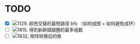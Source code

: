 #  TODO
- [x] ![1129. 颜色交替的最短路径](https://leetcode.cn/problems/shortest-path-with-alternating-colors/submissions/)
       bfs （如何成图 + 如何避免成环）
- [ ] ![1815. 得到新鲜甜甜圈的最多组数](https://leetcode.cn/problems/maximum-number-of-groups-getting-fresh-donuts/)
- [ ] ![1632. 矩阵转换后的秩](https://leetcode.cn/problems/rank-transform-of-a-matrix/)
